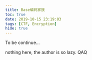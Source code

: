 ```yaml
---
title: Base编码家族
toc: true
date: 2019-10-15 23:19:03
tags: [CTF, Encryption]
hide: true
---
```


To be continue...

<!--more-->

nothing here, the author is so lazy. QAQ
